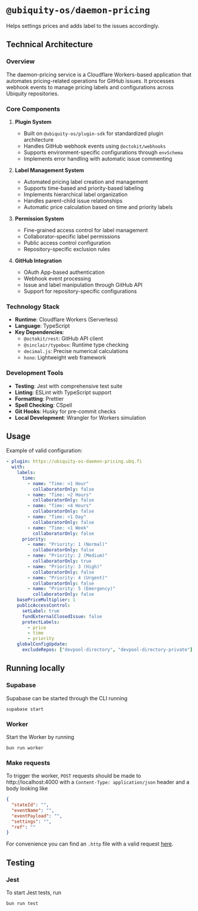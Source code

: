 # `@ubiquity-os/daemon-pricing`

Helps settings prices and adds label to the issues accordingly.

## Technical Architecture

### Overview
The daemon-pricing service is a Cloudflare Workers-based application that automates pricing-related operations for GitHub issues. It processes webhook events to manage pricing labels and configurations across Ubiquity repositories.

### Core Components

1. **Plugin System**
   - Built on `@ubiquity-os/plugin-sdk` for standardized plugin architecture
   - Handles GitHub webhook events using `@octokit/webhooks`
   - Supports environment-specific configurations through `envSchema`
   - Implements error handling with automatic issue commenting

2. **Label Management System**
   - Automated pricing label creation and management
   - Supports time-based and priority-based labeling
   - Implements hierarchical label organization
   - Handles parent-child issue relationships
   - Automatic price calculation based on time and priority labels

3. **Permission System**
   - Fine-grained access control for label management
   - Collaborator-specific label permissions
   - Public access control configuration
   - Repository-specific exclusion rules

4. **GitHub Integration**
   - OAuth App-based authentication
   - Webhook event processing
   - Issue and label manipulation through GitHub API
   - Support for repository-specific configurations

### Technology Stack
- **Runtime**: Cloudflare Workers (Serverless)
- **Language**: TypeScript
- **Key Dependencies**:
  - `@octokit/rest`: GitHub API client
  - `@sinclair/typebox`: Runtime type checking
  - `decimal.js`: Precise numerical calculations
  - `hono`: Lightweight web framework

### Development Tools
- **Testing**: Jest with comprehensive test suite
- **Linting**: ESLint with TypeScript support
- **Formatting**: Prettier
- **Spell Checking**: CSpell
- **Git Hooks**: Husky for pre-commit checks
- **Local Development**: Wrangler for Workers simulation

## Usage

Example of valid configuration:

```yml
- plugin: https://ubiquity-os-daemon-pricing.ubq.fi
  with:
    labels:
      time:
        - name: "Time: <1 Hour"
          collaboratorOnly: false
        - name: "Time: <2 Hours"
          collaboratorOnly: false
        - name: "Time: <4 Hours"
          collaboratorOnly: false
        - name: "Time: <1 Day"
          collaboratorOnly: false
        - name: "Time: <1 Week"
          collaboratorOnly: false
      priority:
        - name: "Priority: 1 (Normal)"
          collaboratorOnly: false
        - name: "Priority: 2 (Medium)"
          collaboratorOnly: true
        - name: "Priority: 3 (High)"
          collaboratorOnly: false
        - name: "Priority: 4 (Urgent)"
          collaboratorOnly: false
        - name: "Priority: 5 (Emergency)"
          collaboratorOnly: false
    basePriceMultiplier: 1
    publicAccessControl:
      setLabel: true
      fundExternalClosedIssue: false
      protectLabels:
        - price
        - time
        - priority
    globalConfigUpdate:
      excludeRepos: ["devpool-directory", "devpool-directory-private"]
```

## Running locally

### Supabase

Supabase can be started through the CLI running

```shell
supabase start
```

### Worker

Start the Worker by running

```shell
bun run worker
```

### Make requests

To trigger the worker, `POST` requests should be made to http://localhost:4000 with a `Content-Type: application/json`
header and a body
looking like

```json
{
  "stateId": "",
  "eventName": "",
  "eventPayload": "",
  "settings": "",
  "ref": ""
}
```

For convenience you can find an `.http` file with a valid request [here](/tests/http/request.http).

## Testing

### Jest

To start Jest tests, run

```shell
bun run test
```
